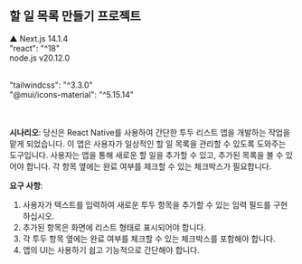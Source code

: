 ## 할 일 목록 만들기 프로젝트

▲ Next.js 14.1.4 
<br>
"react": "^18"
<br>
node.js v20.12.0

<br>
"tailwindcss": "^3.3.0"
<br>
"@mui/icons-material": "^5.15.14"

<br><br>
**시나리오**:
당신은 React Native를 사용하여 간단한 투두 리스트 앱을 개발하는 작업을 맡게 되었습니다. 이 앱은 사용자가 일상적인 할 일 목록을 관리할 수 있도록 도와주는 도구입니다. 사용자는 앱을 통해 새로운 할 일을 추가할 수 있고, 추가된 목록을 볼 수 있어야 합니다. 각 항목 옆에는 완료 여부를 체크할 수 있는 체크박스가 필요합니다.

**요구 사항**:
1. 사용자가 텍스트를 입력하여 새로운 투두 항목을 추가할 수 있는 입력 필드를 구현하십시오.
2. 추가된 항목은 화면에 리스트 형태로 표시되어야 합니다.
3. 각 투두 항목 옆에는 완료 여부를 체크할 수 있는 체크박스를 포함해야 합니다.
4. 앱의 UI는 사용하기 쉽고 기능적으로 간단해야 합니다.
